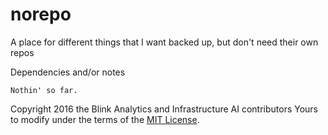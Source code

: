 # norepo
A place for different things that I want backed up, but don't need their own repos

Dependencies and/or notes

```
Nothin' so far.
```

Copyright 2016 the Blink Analytics and Infrastructure AI contributors
Yours to modify under the terms of the [MIT License](https://github.com/damienstanton/norepo/blob/master/LICENSE).
